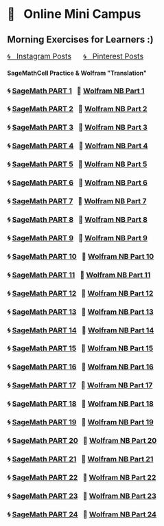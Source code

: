 
# &#x1F4D1; &nbsp; Online Mini Campus 
## Morning Exercises for Learners :)

<a href="https://www.instagram.com/olga.belitskaya/" style="font-size:120%;">&#x1F300; &nbsp; Instagram Posts</a> &nbsp; &nbsp; &nbsp; <a href="https://www.pinterest.ru/olga_belitskaya/code-style/" style="font-size:120%;">&#x1F300; &nbsp; Pinterest Posts</a>

#### SageMathCell Practice & Wolfram "Translation"
### 🌀 [SageMath PART 1](https://olgabelitskaya.github.io/sage.html) &nbsp; 📓 [Wolfram NB Part 1](https://www.wolframcloud.com/obj/safuolga/Published/wolfram.nb)
### 🌀 [SageMath PART 2](https://olgabelitskaya.github.io/sage2.html) &nbsp; 📓 [Wolfram NB Part 2](https://www.wolframcloud.com/obj/safuolga/Published/wolfram2.nb)
### 🌀 [SageMath PART 3](https://olgabelitskaya.github.io/sage3.html) &nbsp; 📓 [Wolfram NB Part 3](https://www.wolframcloud.com/obj/safuolga/Published/wolfram3.nb)
### 🌀 [SageMath PART 4](https://olgabelitskaya.github.io/sage4.html) &nbsp; 📓 [Wolfram NB Part 4](https://www.wolframcloud.com/obj/safuolga/Published/wolfram4.nb)
### 🌀 [SageMath PART 5](https://olgabelitskaya.github.io/sage5.html) &nbsp; 📓 [Wolfram NB Part 5](https://www.wolframcloud.com/obj/safuolga/Published/wolfram5.nb)
### 🌀 [SageMath PART 6](https://olgabelitskaya.github.io/sage6.html) &nbsp; 📓 [Wolfram NB Part 6](https://www.wolframcloud.com/obj/safuolga/Published/wolfram6.nb)
### 🌀 [SageMath PART 7](https://olgabelitskaya.github.io/sage7.html) &nbsp; 📓 [Wolfram NB Part 7](https://www.wolframcloud.com/obj/safuolga/Published/wolfram7.nb)
### 🌀 [SageMath PART 8](https://olgabelitskaya.github.io/sage8.html) &nbsp; 📓 [Wolfram NB Part 8](https://www.wolframcloud.com/obj/safuolga/Published/wolfram8.nb)
### 🌀 [SageMath PART 9](https://olgabelitskaya.github.io/sage9.html) &nbsp; 📓 [Wolfram NB Part 9](https://www.wolframcloud.com/obj/safuolga/Published/wolfram9.nb)
### 🌀 [SageMath PART 10](https://olgabelitskaya.github.io/sage10.html) &nbsp; 📓 [Wolfram NB Part 10](https://www.wolframcloud.com/obj/safuolga/Published/wolfram10.nb)
### 🌀 [SageMath PART 11](https://olgabelitskaya.github.io/sage11.html) &nbsp; 📓 [Wolfram NB Part 11](https://www.wolframcloud.com/obj/safuolga/Published/wolfram11.nb) 
### 🌀 [SageMath PART 12](https://olgabelitskaya.github.io/sage12.html) &nbsp; 📓 [Wolfram NB Part 12](https://www.wolframcloud.com/obj/safuolga/Published/wolfram12.nb)
### 🌀 [SageMath PART 13](https://olgabelitskaya.github.io/sage13.html) &nbsp; 📓 [Wolfram NB Part 13](https://www.wolframcloud.com/obj/safuolga/Published/wolfram13.nb)
### 🌀 [SageMath PART 14](https://olgabelitskaya.github.io/sage14.html) &nbsp; 📓 [Wolfram NB Part 14](https://www.wolframcloud.com/obj/safuolga/Published/wolfram14.nb)
### 🌀 [SageMath PART 15](https://olgabelitskaya.github.io/sage15.html) &nbsp; 📓 [Wolfram NB Part 15](https://www.wolframcloud.com/obj/safuolga/Published/wolfram15.nb)
### 🌀 [SageMath PART 16](https://olgabelitskaya.github.io/sage16.html) &nbsp; 📓 [Wolfram NB Part 16](https://www.wolframcloud.com/obj/safuolga/Published/wolfram16.nb)
### 🌀 [SageMath PART 17](https://olgabelitskaya.github.io/sage17.html) &nbsp; 📓 [Wolfram NB Part 17](https://www.wolframcloud.com/obj/safuolga/Published/wolfram17.nb)
### 🌀 [SageMath PART 18](https://olgabelitskaya.github.io/sage18.html) &nbsp; 📓 [Wolfram NB Part 18](https://www.wolframcloud.com/obj/safuolga/Published/wolfram18.nb) 
### 🌀 [SageMath PART 19](https://olgabelitskaya.github.io/sage19.html) &nbsp; 📓 [Wolfram NB Part 19](https://www.wolframcloud.com/obj/safuolga/Published/wolfram19.nb)
### 🌀 [SageMath PART 20](https://olgabelitskaya.github.io/sage20.html) &nbsp; 📓 [Wolfram NB Part 20](https://www.wolframcloud.com/obj/safuolga/Published/wolfram20.nb)
### 🌀 [SageMath PART 21](https://olgabelitskaya.github.io/sage21.html) &nbsp; 📓 [Wolfram NB Part 21](https://www.wolframcloud.com/obj/safuolga/Published/wolfram21.nb)
### 🌀 [SageMath PART 22](https://olgabelitskaya.github.io/sage22.html) &nbsp; 📓 [Wolfram NB Part 22](https://www.wolframcloud.com/obj/safuolga/Published/wolfram22.nb) 
### 🌀 [SageMath PART 23](https://olgabelitskaya.github.io/sage23.html) &nbsp; 📓 [Wolfram NB Part 23](https://www.wolframcloud.com/obj/safuolga/Published/wolfram23.nb)
### 🌀 [SageMath PART 24](https://olgabelitskaya.github.io/sage24.html) &nbsp; 📓 [Wolfram NB Part 24](https://www.wolframcloud.com/obj/safuolga/Published/wolfram24.nb)
